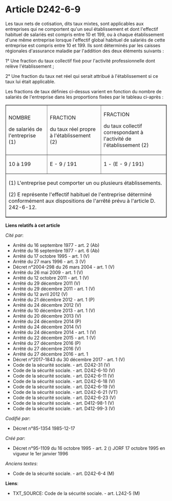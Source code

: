 # Article D242-6-9

Les taux nets de cotisation, dits taux mixtes, sont applicables aux entreprises qui ne comportent qu'un seul établissement et
dont l'effectif habituel de salariés est compris entre 10 et 199, ou à chaque établissement d'une même entreprise lorsque
l'effectif global habituel de salariés de cette entreprise est compris entre 10 et 199. Ils sont déterminés par les caisses
régionales d'assurance maladie par l'addition des deux éléments suivants :

1° Une fraction du taux collectif fixé pour l'activité professionnelle dont relève l'établissement ;

2° Une fraction du taux net réel qui serait attribué à l'établissement si ce taux lui était applicable.

Les fractions de taux définies ci-dessus varient en fonction du nombre de salariés de l'entreprise dans les proportions
fixées par le tableau ci-après :

<table cellspacing="0" cellpadding="0" border="1" width="605" align="center">
  <tbody>
    <tr>
      <td>

NOMBRE

de salariés de l'entreprise (1)

</td>
      <td>

FRACTION

du taux réel propre à l'établissement (2)

</td>
      <td>

FRACTION

du taux collectif correspondant à l'activité de l'établissement (2)

</td>
    </tr>
    <tr>
      <td>

10 à 199

</td>
      <td>

E - 9 / 191

</td>
      <td>

1 - (E - 9 / 191)

</td>
    </tr>
    <tr>
      <td colspan="3" valign="top">

(1) L'entreprise peut comporter un ou plusieurs établissements.

(2) E représente l'effectif habituel de l'entreprise déterminé conformément aux dispositions de l'arrêté prévu à l'article D.
242-6-12.

</td>
    </tr>
  </tbody>
</table>

**Liens relatifs à cet article**

_Cité par_:

  - Arrêté du 16 septembre 1977 - art. 2 (Ab)
  - Arrêté du 16 septembre 1977 - art. 6 (Ab)
  - Arrêté du 17 octobre 1995 - art. 1 (V)
  - Arrêté du 27 mars 1996 - art. 3 (V)
  - Décret n°2004-298 du 26 mars 2004 - art. 1 (V)
  - Arrêté du 26 mai 2009 - art. 1 (V)
  - Arrêté du 12 octobre 2011 - art. 1 (V)
  - Arrêté du 29 décembre 2011 (V)
  - Arrêté du 29 décembre 2011 - art. 1 (V)
  - Arrêté du 12 avril 2012 (V)
  - Arrêté du 21 décembre 2012 - art. 1 (P)
  - Arrêté du 24 décembre 2012 (V)
  - Arrêté du 10 décembre 2013 - art. 1 (V)
  - Arrêté du 20 décembre 2013 (V)
  - Arrêté du 24 décembre 2014 (P)
  - Arrêté du 24 décembre 2014 (V)
  - Arrêté du 24 décembre 2014 - art. 1 (V)
  - Arrêté du 22 décembre 2015 - art. 1 (V)
  - Arrêté du 27 décembre 2016 (P)
  - Arrêté du 27 décembre 2016 (V)
  - Arrêté du 27 décembre 2016 - art. 1
  - Décret n°2017-1843 du 30 décembre 2017 - art. 1 (V)
  - Code de la sécurité sociale. - art. D242-31 (V)
  - Code de la sécurité sociale. - art. D242-6-10 (V)
  - Code de la sécurité sociale. - art. D242-6-11 (V)
  - Code de la sécurité sociale. - art. D242-6-18 (V)
  - Code de la sécurité sociale. - art. D242-6-19 (V)
  - Code de la sécurité sociale. - art. D242-6-21 (VT)
  - Code de la sécurité sociale. - art. D242-6-23 (V)
  - Code de la sécurité sociale. - art. D412-98-1 (V)
  - Code de la sécurité sociale. - art. D412-99-3 (V)

_Codifié par_:

  - Décret n°85-1354 1985-12-17

_Créé par_:

  - Décret n°95-1109 du 16 octobre 1995 - art. 2 () JORF 17 octobre 1995 en vigueur le 1er janvier 1996

_Anciens textes_:

  - Code de la sécurité sociale. - art. D242-6-4 (M)

**Liens**:

  - TXT_SOURCE: Code de la sécurité sociale. - art. L242-5 (M)
